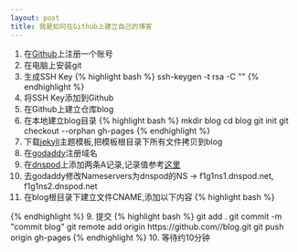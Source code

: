 ```yaml
---
layout: post
title: 我是如何在Github上建立自己的博客
---
```


1. 在<a href="https://github.com">Github</a>上注册一个账号
2. 在电脑上安装git
3. 生成SSH Key
{% highlight bash %}
 ssh-keygen -t rsa -C "<youremail>"
{% endhighlight %}
4. 将SSH Key添加到Github
5. 在Github上建立仓库blog
6. 在本地建立blog目录
{% highlight bash %}
 mkdir blog
 cd blog
 git init
 git checkout --orphan gh-pages
{% endhighlight %}
7. 下载<a href="http://jekyllthemes.org/">jekyll</a>主题模板,把模板根目录下所有文件拷贝到blog
8. 在<a href="http://www.godaddy.com/">godaddy</a>注册域名
9. 在<a href="https://www.dnspod.cn/">dnspod</a>上添加两条A记录,记录值参考<a href="https://help.github.com/articles/my-custom-domain-isn-t-working">这里</a>
10. 去godaddy修改Nameservers为dnspod的NS -> f1g1ns1.dnspod.net, f1g1ns2.dnspod.net
11. 在blog根目录下建立文件CNAME,添加以下内容
{% highlight bash %}
<younr domain>
{% endhighlight %}
9. 提交
{% highlight bash %}
 git add .
 git commit -m "commit blog"
 git remote add origin https://github.com/<username>/blog.git
 git push origin gh-pages
{% endhighlight %}
10. 等待约10分钟
